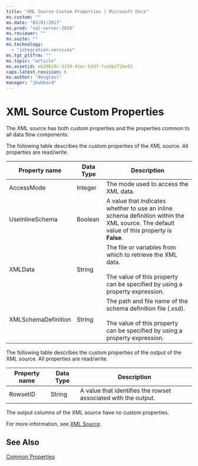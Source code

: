 ```yaml
---
title: "XML Source Custom Properties | Microsoft Docs"
ms.custom: ""
ms.date: "03/01/2017"
ms.prod: "sql-server-2016"
ms.reviewer: ""
ms.suite: ""
ms.technology: 
  - "integration-services"
ms.tgt_pltfrm: ""
ms.topic: "article"
ms.assetid: eb29b28c-3159-41ec-b3d7-fce5b2f2be55
caps.latest.revision: 6
ms.author: "douglasl"
manager: "jhubbard"
---
```

# XML Source Custom Properties
  The XML source has both custom properties and the properties common to all data flow components.  
  
 The following table describes the custom properties of the XML source. All properties are read/write.  
  
|Property name|Data Type|Description|  
|-------------------|---------------|-----------------|  
|AccessMode|Integer|The mode used to access the XML data.|  
|UseInlineSchema|Boolean|A value that indicates whether to use an inline schema definition within the XML source. The default value of this property is **False**.|  
|XMLData|String|The file or variables from which to retrieve the XML data.<br /><br /> The value of this property can be specified by using a property expression.|  
|XMLSchemaDefinition|String|The path and file name of the schema definition file (.xsd).<br /><br /> The value of this property can be specified by using a property expression.|  
  
 The following table describes the custom properties of the output of the XML source. All properties are read/write.  
  
|Property name|Data Type|Description|  
|-------------------|---------------|-----------------|  
|RowsetID|String|A value that identifies the rowset associated with the output.|  
  
 The output columns of the XML source have no custom properties.  
  
 For more information, see [XML Source](../../integration-services/data-flow/xml-source.md).  
  
## See Also  
 [Common Properties](../Topic/Common%20Properties.md)  
  
  